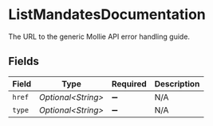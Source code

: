# ListMandatesDocumentation

The URL to the generic Mollie API error handling guide.


## Fields

| Field               | Type                | Required            | Description         |
| ------------------- | ------------------- | ------------------- | ------------------- |
| `href`              | *Optional\<String>* | :heavy_minus_sign:  | N/A                 |
| `type`              | *Optional\<String>* | :heavy_minus_sign:  | N/A                 |